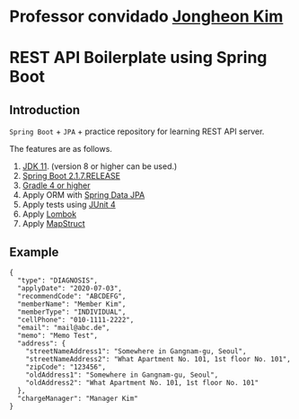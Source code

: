 # Professor convidado [Jongheon Kim](https://github.com/sapzape/rest-api-boilerplate-springboot) 


# REST API Boilerplate using Spring Boot

## Introduction

`Spring Boot` + `JPA` + practice repository for learning REST API server.

The features are as follows.

1. [JDK 11](https://adoptopenjdk.net/). (version 8 or higher can be used.)
2. [Spring Boot 2.1.7.RELEASE]()
3. [Gradle 4 or higher](https://gradle.org/)
4. Apply ORM with [Spring Data JPA](https://spring.io/projects/spring-data-jpa)
5. Apply tests using [JUnit 4](https://junit.org/junit4/)
6. Apply [Lombok](https://projectlombok.org/)
7. Apply [MapStruct](https://mapstruct.org/)

## Example

```
{
  "type": "DIAGNOSIS",
  "applyDate": "2020-07-03",
  "recommendCode": "ABCDEFG",
  "memberName": "Member Kim",
  "memberType": "INDIVIDUAL",
  "cellPhone": "010-1111-2222",
  "email": "mail@abc.de",
  "memo": "Memo Test",
  "address": {
    "streetNameAddress1": "Somewhere in Gangnam-gu, Seoul",
    "streetNameAddress2": "What Apartment No. 101, 1st floor No. 101",
    "zipCode": "123456",
    "oldAddress1": "Somewhere in Gangnam-gu, Seoul",
    "oldAddress2": "What Apartment No. 101, 1st floor No. 101"
  },
  "chargeManager": "Manager Kim"
}
```
